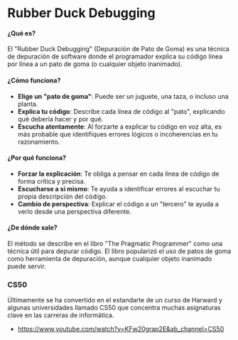 # Rubber Duck Debugging

#### ¿Qué es?

El "Rubber Duck Debugging" (Depuración de Pato de Goma) es una técnica de depuración de software donde el programador explica su código línea por línea a un pato de goma (o cualquier objeto inanimado).

#### ¿Cómo funciona?

- **Elige un "pato de goma"**: Puede ser un juguete, una taza, o incluso una planta.
- **Explica tu código**: Describe cada línea de código al "pato", explicando qué debería hacer y por qué.
- **Escucha atentamente**: Al forzarte a explicar tu código en voz alta, es más probable que identifiques errores lógicos o incoherencias en tu razonamiento.

#### ¿Por qué funciona?

- **Forzar la explicación**: Te obliga a pensar en cada línea de código de forma crítica y precisa.
- **Escucharse a sí mismo**: Te ayuda a identificar errores al escuchar tu propia descripción del código.
- **Cambio de perspectiva**: Explicar el código a un "tercero" te ayuda a verlo desde una perspectiva diferente.

#### ¿De dónde sale?

El método se describe en el libro "The Pragmatic Programmer" como una técnica útil para depurar código. El libro popularizó el uso de patos de goma como herramienta de depuración, aunque cualquier objeto inanimado puede servir.

### CS50

Últimamente se ha convertido en el estandarte de un curso de Harward y algunas universidades llamado CS50 que concentra muchas asignaturas clave en las carreras de informática.

- https://www.youtube.com/watch?v=KFw20grap2E&ab_channel=CS50
